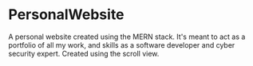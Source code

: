 # PersonalWebsite
A personal website created using the MERN stack. It's meant to act as a portfolio of all my work, and skills as a software developer and cyber security expert. Created using the scroll view. 
